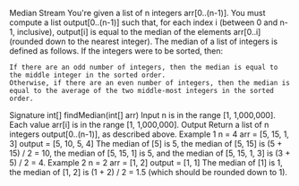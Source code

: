 Median Stream
You're given a list of n integers arr[0..(n-1)]. You must compute a list output[0..(n-1)] such that, for each index i (between 0 and n-1, inclusive), output[i] is equal to the median of the elements arr[0..i] (rounded down to the nearest integer).
The median of a list of integers is defined as follows. If the integers were to be sorted, then:

    If there are an odd number of integers, then the median is equal to the middle integer in the sorted order.
    Otherwise, if there are an even number of integers, then the median is equal to the average of the two middle-most integers in the sorted order.

Signature
int[] findMedian(int[] arr)
Input
n is in the range [1, 1,000,000].
Each value arr[i] is in the range [1, 1,000,000].
Output
Return a list of n integers output[0..(n-1)], as described above.
Example 1
n = 4
arr = [5, 15, 1, 3]
output = [5, 10, 5, 4]
The median of [5] is 5, the median of [5, 15] is (5 + 15) / 2 = 10, the median of [5, 15, 1] is 5, and the median of [5, 15, 1, 3] is (3 + 5) / 2 = 4.
Example 2
n = 2
arr = [1, 2]
output = [1, 1]
The median of [1] is 1, the median of [1, 2] is (1 + 2) / 2 = 1.5 (which should be rounded down to 1).